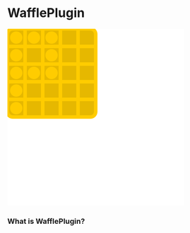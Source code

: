 # WafflePlugin
![Logo](https://github.com/TendelTWeb/WafflePlugin/blob/master/logo.svg "Logo")
### What is WafflePlugin?
